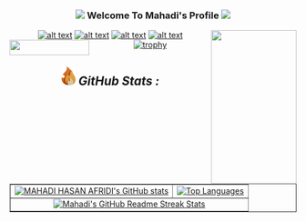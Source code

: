 <h3 align="center">
  <img src="https://emoji.discord.st/emojis/768b108d-274f-4f44-a634-8477b16efce7.gif" width="22">
    Welcome To Mahadi's Profile  
  <img src="https://emoji.discord.st/emojis/768b108d-274f-4f44-a634-8477b16efce7.gif" width="22">
</h3>
<img src="https://user-images.githubusercontent.com/79738922/215358334-f326af7b-5a43-4a05-a693-0dc9c6d4398b.gif" width="150" height="270" align="right">
<center>
<a href="https://Instagram.com/mahadi_oo" target="_blank"><img src="https://github.com/MAHADI-143/MAHADI-143/blob/main/Image/instagram.png" alt="alt text" width="83" height="83"></a> 
<a href="https://t.me/Mahadi_143"><img src="https://github.com/MAHADI-143/MAHADI-143/blob/main/Image/telegram.png" alt="alt text" width="80" height="80"></a>
<a href="https://www.facebook.com/4FR1D1.143" target="_blank"><img src="https://github.com/MAHADI-143/MAHADI-143/blob/main/Image/facebook.png" alt="alt text" width="80" height="80"></a> <a href="https://youtube.com/@MAHADI-143"><img src="https://github.com/MAHADI-143/MAHADI-143/blob/main/Image/youtube.png" alt="alt text" width="83" height="83"></a> 
<img src="https://visitor-badge.glitch.me/badge?page_id=MAHADI-143.visitor-badge&left_color=yellow&right_color=black" width="140" height="27" align="left">
<center>
<a href="https://github.com/MAHADI-143"><img title="trophy" src="https://github-profile-trophy.vercel.app/?username=MAHADI-143&theme=monokai"></a>

<h2> <img width="25" src="https://github.com/DalpatRathore/dalpatrathore/blob/main/assets/icons/icon-stats.png" /><i> GitHub Stats :</i></h2>

<table border="1">
  <tr>
    <td valign="top"><a href="https://github.com/MAHADI-143/github-readme-stats"> <img src="https://github-readme-stats.vercel.app/api?username=MAHADI-143&count_private=true&show_icons=true&icon_color=FFA500&title_color=f4791f&bg_color=0,03071e,0F2027,03071e&text_color=abcdef&border_radius=10" alt ="MAHADI HASAN AFRIDI's GitHub stats"/></td> </a>
    <td valign="top"> <a href="https://github.com/MAHADI-143/github-readme-stats"> <img src="https://github-readme-stats.vercel.app/api/top-langs/?username=MAHADI-143&layout=compact&langs_count=10" alt ="Top Languages"/></td>
    </a>
  </tr>
   <tr>
    <td colspan="2" align="center"> <a href="https://git.io/streak-stats"> <img src="http://github-readme-streak-stats.herokuapp.com?user=MAHADI-143&hide_border=true&background=f6f8fa&stroke=001427&ring=e36414&fire=e36414&currStreakNum=03045e&sideNums=03045e&currStreakLabel=03045e&sideLabels=240046&dates=fb5607&date_format=j%20M%5B%20Y%5D" alt ="Mahadi's GitHub Readme Streak Stats"/> </a>  </td> 
    
  </tr>
</table>
<br>
